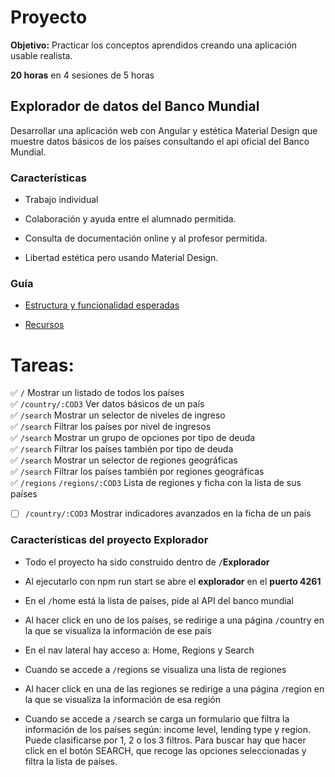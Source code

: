 # Proyecto

**Objetivo:** Practicar los conceptos aprendidos creando una aplicación usable realista.

**20 horas** en 4 sesiones de 5 horas

## Explorador de datos del Banco Mundial

Desarrollar una aplicación web con Angular y estética Material Design que muestre datos básicos de los países consultando el api oficial del Banco Mundial.


### Características

- Trabajo individual

- Colaboración y ayuda entre el alumnado permitida.

- Consulta de documentación online y al profesor permitida.

- Libertad estética pero usando Material Design.

### Guía

- [Estructura y funcionalidad esperadas](./estructura.md)

- [Recursos](./recursos.md)



# Tareas:

:white_check_mark: `/` Mostrar un listado de todos los países <br/>
:white_check_mark: `/country/:COD3` Ver datos básicos de un país <br/>
:white_check_mark: `/search` Mostrar un selector de niveles de ingreso <br/>
:white_check_mark: `/search` Filtrar los países por nivel de ingresos <br/>
:white_check_mark: `/search` Mostrar un grupo de opciones por tipo de deuda <br/>
:white_check_mark: `/search` Filtrar los países también por tipo de deuda <br/>
:white_check_mark: `/search` Mostrar un selector de regiones geográficas <br/>
:white_check_mark: `/search` Filtrar los países también por regiones geográficas <br/>
:white_check_mark: `/regions` `/regions/:COD3` Lista de regiones y ficha con la lista de sus países <br/>
- [ ] `/country/:COD3` Mostrar indicadores avanzados en la ficha de un país


### Características del proyecto Explorador

- Todo el proyecto ha sido construido dentro de **`/`Explorador**

- Al ejecutarlo con npm run start se abre el **explorador** en el **puerto 4261**

- En el `/`home está la lista de países, pide al API del banco mundial

- Al hacer click en uno de los países, se redirige a una página `/`country en la que se visualiza la información de ese país

- En el nav lateral hay acceso a: Home, Regions y Search

- Cuando se accede a `/`regions se visualiza una lista de regiones 

- Al hacer click en una de las regiones se redirige a una página `/`region en la que se visualiza la información de esa región

- Cuando se accede a `/`search se carga un formulario que filtra la información de los países según: income level, lending type y region. 
Puede clasificarse por 1, 2 o los 3 filtros. 
Para buscar hay que hacer click en el botón SEARCH, que recoge las opciones seleccionadas y filtra la lista de países.

